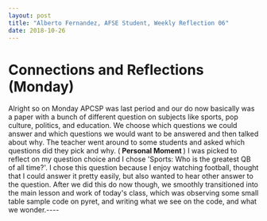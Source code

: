 ```yaml
---
layout: post
title: "Alberto Fernandez, AFSE Student, Weekly Reflection 06"
date: 2018-10-26
---
```


# Connections and Reflections (Monday)

Alright so on Monday APCSP was last period and our do now basically was a paper with a bunch of different question on subjects like sports, pop culture, politics, and education. We choose which questions we could answer and which questions we would want to be answered and then talked about why. The teacher went around to some students and asked which questions did they pick and why. (<b> Personal Moment </b>) I was picked to reflect on my question choice and I chose 'Sports: Who is the greatest QB of all time?'. I chose this question because I enjoy watching football, thought that I could answer it pretty easily, but also wanted to hear other answer to the question. After we did this do now though, we smoothly transitioned into the main lesson and work of today's class, which was observing some small table sample code on pyret, and writing what we see on the code, and what we wonder.----
